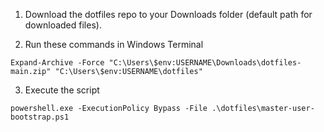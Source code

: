 1. Download the dotfiles repo to your Downloads folder (default path for downloaded files).

3. Run these commands in Windows Terminal
```
Expand-Archive -Force "C:\Users\$env:USERNAME\Downloads\dotfiles-main.zip" "C:\Users\$env:USERNAME\dotfiles"
```

3. Execute the script
```
powershell.exe -ExecutionPolicy Bypass -File .\dotfiles\master-user-bootstrap.ps1
```
